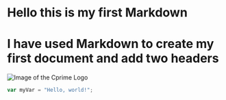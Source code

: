 # Hello this is my first Markdown

# I have used Markdown to create my first document and add two headers 

![Image of the Cprime Logo](https://encrypted-tbn0.gstatic.com/images?q=tbn:ANd9GcThnEQk03nt45wY9v2EHy109AxUJO7TGWcWC1OlGT3_3w&s)

``` javascript
var myVar = "Hello, world!";
```
